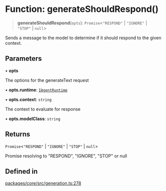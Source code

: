 # Function: generateShouldRespond()

> **generateShouldRespond**(`opts`): `Promise`\<`"RESPOND"` \| `"IGNORE"` \| `"STOP"` \| `null`\>

Sends a message to the model to determine if it should respond to the given context.

## Parameters

• **opts**

The options for the generateText request

• **opts.runtime**: [`IAgentRuntime`](../interfaces/IAgentRuntime.md)

• **opts.context**: `string`

The context to evaluate for response

• **opts.modelClass**: `string`

## Returns

`Promise`\<`"RESPOND"` \| `"IGNORE"` \| `"STOP"` \| `null`\>

Promise resolving to "RESPOND", "IGNORE", "STOP" or null

## Defined in

[packages/core/src/generation.ts:278](https://github.com/ai16z/eliza/blob/main/packages/core/src/generation.ts#L278)
